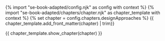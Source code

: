 {% import "se-book-adapted/config.njk" as config with context %}
{% import "se-book-adapted/chapters/chapter.njk" as chapter_template with context %}
{% set chapter = config.chapters.designApproaches %}
<frontmatter>
{{ chapter_template.add_front_matter(chapter) | trim}}
</frontmatter>

{{ chapter_template.show_chapter(chapter) }}